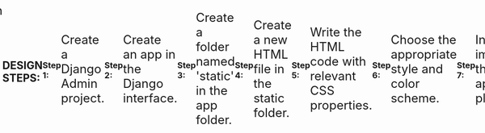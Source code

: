 # Ex.06 Book Front Cover Page Design
## Date:28.12.2024

## AIM:
To design a book front cover page using HTML and CSS.

## DESIGN STEPS:

### Step 1:
Create a Django Admin project.

### Step 2:
Create an app in the Django interface.

### Step 3:
Create a folder named 'static' in the app folder.

### Step 4:
Create a new HTML file in the static folder.

### Step 5:
Write the HTML code with relevant CSS properties.

### Step 6:
Choose the appropriate style and color scheme.

### Step 7:
Insert the images in their appropriate places.

### Step 8:
Publish the website in the LocalHost.

## PROGRAM:
<html>
    <meta charset="UTF-8">
    <meta name="viewport" content="width=device-width, initial-scale=1.0">
    <title>Cover</title>
    <head>
        <style>
            body{
                display: flex;
                justify-content: center;
                align-items: center;
                height: 100vh;
                width:auto;
            }
            .img img{
                width: 550px;
                height: 800px;
                border: 2px;
            }
            .heading{
                font-family: 'Franklin Gothic Medium', 'Arial Narrow', Arial, sans-serif;
                font-size: large;
                color: white;
                display: inline;
                position: absolute;
                top: 80px;
                left: 510px;
            }
            .i{
                border: none;
                border-top: 2px solid rgb(219, 84, 16);
                width: 360%;
                margin: 10px 0;
            }
            .tit{
                position: absolute;
                top: 120px;
                left: 510;
                font-family: Arial, Helvetica, sans-serif;
                font-size: xx-large;
                color: white;
            }
            p{
                font-size: x-large;
            }
            .edi{
                position: absolute;
                bottom: 150px;
                left: 510px;
                font-family: sans-serif;
                font-size: xx-large;
                color: red;
            }
            .edi hr{
                border: none;
                border-top: 2px solid rgb(219, 84, 16);
                width: 217%;
                margin: 10px 0;
            }
            .name{
                position: absolute;
                bottom: 70px;
                left: 510px;
                font-family: 'Lucida Sans', 'Lucida Sans Regular', 'Lucida Grande', 'Lucida Sans Unicode', Geneva, Verdana, sans-serif;
                font-size: xx-large;
                color: white;
            }
            .my img{
                width: 180px;
                height: 260px;
                position: absolute;
                bottom: 162px;
                left: 830px;
            }

                    </style>
    </head>
    <body>
    <div class="cover">
        <div class="heading">
            REVISED EDITION
            <hr class="i">
        </div>
        <div class="img">
            <img src="image.jpg" alt="mine.png">
        </div>
        <div class="tit">
            <h1>PYTHON 
            <br>CRASHCOURSE</h1>
            <p>Learn advanced python techniques
                <br>
                With tasks
            </p>
        </div>
        <div class="edi">
            <B>FIRST EDITION</B>
            <hr>
        </div>
        <div class="name">
            <b>Jayaharshini s
        </div>
        <div class="my">
            <img src="my.png" alt="">
        </div>
    </div>
    </body>
</html>

## OUTPUT:
![alt text](<Screenshot 2024-12-28 092242.png>)

## RESULT:
The program for designing book front cover page using HTML and CSS is completed successfully.
